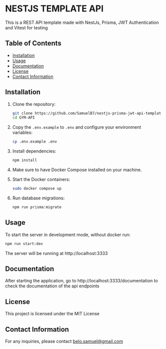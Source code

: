 # NESTJS TEMPLATE API

This is a REST API template made with NestJs, Prisma, JWT Authentication and Vitest for testing

## Table of Contents

- [Installation](#installation)
- [Usage](#usage)
- [Documentation](#documentation)
- [License](#license)
- [Contact Information](#contact-information)

## Installation

1. Clone the repository:
    ```sh
    git clone https://github.com/SamuelB7/nestjs-prisma-jwt-api-template.git
    cd GYM-API
    ```

2. Copy the `.env.example` to `.env` and configure your environment variables:
    ```sh
    cp .env.example .env
    ```

3. Install dependencies:
    ```sh
    npm install
    ```

4. Make sure to have Docker Compose installed on your machine.

5. Start the Docker containers:
    ```sh
    sudo docker compose up
    ```

6. Run database migrations:
    ```sh
    npm run prisma:migrate
    ```

## Usage

To start the server in development mode, without docker run:
```sh
npm run start:dev
```
The server will be running at http://localhost:3333

## Documentation

After starting the application, go to http://localhost:3333/documentation to check the documentation of the api endpoints

## License

This project is licensed under the MIT License

## Contact Information

For any inquiries, please contact belo.samuel@gmail.com
